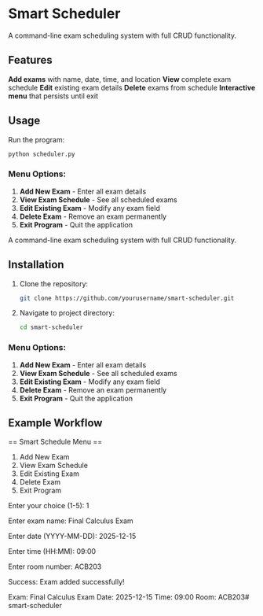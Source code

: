 # Smart Scheduler
A command-line exam scheduling system with full CRUD functionality.

## Features
**Add exams** with name, date, time, and location
**View** complete exam schedule
**Edit** existing exam details
 **Delete** exams from schedule
 **Interactive menu** that persists until exit

## Usage
Run the program:
```bash
python scheduler.py
```
### Menu Options:
1. **Add New Exam** - Enter all exam details
2. **View Exam Schedule** - See all scheduled exams
3. **Edit Existing Exam** - Modify any exam field
4. **Delete Exam** - Remove an exam permanently
5. **Exit Program** - Quit the application

A command-line exam scheduling system with full CRUD functionality.
## Installation

1. Clone the repository:
   ```bash
   git clone https://github.com/yourusername/smart-scheduler.git
   ```
2. Navigate to project directory:
   ```bash
   cd smart-scheduler
   ```

### Menu Options:
1. **Add New Exam** - Enter all exam details
2. **View Exam Schedule** - See all scheduled exams
3. **Edit Existing Exam** - Modify any exam field
4. **Delete Exam** - Remove an exam permanently
5. **Exit Program** - Quit the application

## Example Workflow

== Smart Schedule Menu ==
1. Add New Exam
2. View Exam Schedule
3. Edit Existing Exam
4. Delete Exam
5. Exit Program

Enter your choice (1-5): 1


Enter exam name: Final Calculus Exam


Enter date (YYYY-MM-DD): 2025-12-15


Enter time (HH:MM): 09:00


Enter room number: ACB203


Success: Exam added successfully!

Exam: Final Calculus Exam
Date: 2025-12-15
Time: 09:00
Room: ACB203# smart-scheduler
